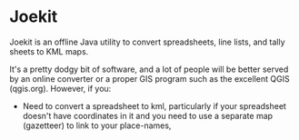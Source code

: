 Joekit
======

Joekit is an offline Java utility to convert spreadsheets, line lists, and tally sheets to KML maps.

It's a pretty dodgy bit of software, and a lot of people will be better served by an online converter or a proper GIS program such as the excellent QGIS (qgis.org).  However, if you:

 * Need to convert a spreadsheet to kml, particularly if your spreadsheet doesn't have coordinates in it and you need to use a separate map (gazetteer) to link to your place-names, 
